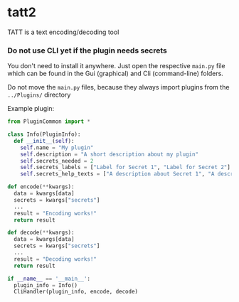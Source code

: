 # tatt2
TATT is a text encoding/decoding tool

### Do not use CLI yet if the plugin needs secrets

You don't need to install it anywhere.
Just open the respective `main.py` file which can be
found in the Gui (graphical) and Cli (command-line) folders.

Do not move the `main.py` files, because they always import
plugins from the `../Plugins/` directory

Example plugin:

```py
from PluginCommon import *

class Info(PluginInfo):
  def __init__(self):
    self.name = "My plugin"
    self.description = "A short description about my plugin"
    self.secrets_needed = 2
    self.secrets_labels = ["Label for Secret 1", "Label for Secret 2"]
    self.secrets_help_texts = ["A description about Secret 1", "A description about Secret 2"]

def encode(**kwargs):
  data = kwargs[data]
  secrets = kwargs["secrets"]
  ...
  result = "Encoding works!"
  return result

def decode(**kwargs):
  data = kwargs[data]
  secrets = kwargs["secrets"]
  ...
  result = "Decoding works!"
  return result

if __name__ == '__main__':
  plugin_info = Info()
  CliHandler(plugin_info, encode, decode)
```
